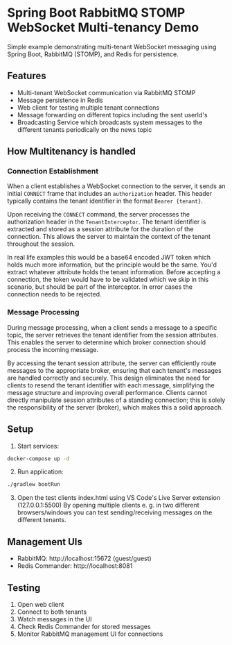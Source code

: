 # Spring Boot RabbitMQ STOMP WebSocket Multi-tenancy Demo

Simple example demonstrating multi-tenant WebSocket messaging using Spring Boot, RabbitMQ (STOMP), and Redis for persistence.

## Features

- Multi-tenant WebSocket communication via RabbitMQ STOMP
- Message persistence in Redis
- Web client for testing multiple tenant connections
- Message forwarding on different topics including the sent userId's
- Broadcasting Service which broadcasts system messages to the different tenants periodically on the news topic

## How Multitenancy is handled

### Connection Establishment

When a client establishes a WebSocket connection to the server, it sends an initial `CONNECT` frame that includes an `authorization` header. This header typically contains the tenant identifier in the format `Bearer {tenant}`. 

Upon receiving the `CONNECT` command, the server processes the authorization header in the `TenantInterceptor`. The tenant identifier is extracted and stored as a session attribute for the duration of the connection. This allows the server to maintain the context of the tenant throughout the session.

In real life examples this would be a base64 encoded JWT token which holds much more information, but the principle would be the same. You'd extract whatever attribute holds the tenant information. Before accepting a connection, the token would have to be validated which we skip in this scenario, but should be part of the interceptor. 
In error cases the connection needs to be rejected.

### Message Processing

During message processing, when a client sends a message to a specific topic, the server retrieves the tenant identifier from the session attributes. This enables the server to determine which broker connection should process the incoming message.

By accessing the tenant session attribute, the server can efficiently route messages to the appropriate broker, ensuring that each tenant's messages are handled correctly and securely. This design eliminates the need for clients to resend the tenant identifier with each message, simplifying the message structure and improving overall performance.
Clients cannot directly manipulate session attributes of a standing connection; this is solely the responsibility of the server (broker), which makes this a solid approach.

## Setup

1. Start services:
```bash
docker-compose up -d
```

2. Run application:
```bash
./gradlew bootRun
```

3. Open the test clients index.html using VS Code's Live Server extension (127.0.0.1:5500)
By opening multiple clients e. g. in two different browsers/windows you can test sending/receiving messages on the different tenants.

## Management UIs

- RabbitMQ: http://localhost:15672 (guest/guest)
- Redis Commander: http://localhost:8081

## Testing

1. Open web client
2. Connect to both tenants
3. Watch messages in the UI
4. Check Redis Commander for stored messages
5. Monitor RabbitMQ management UI for connections